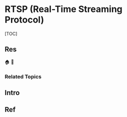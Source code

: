 # RTSP (Real-Time Streaming Protocol)

[TOC]



## Res
🏠 
🚧 


### Related Topics



## Intro



## Ref
